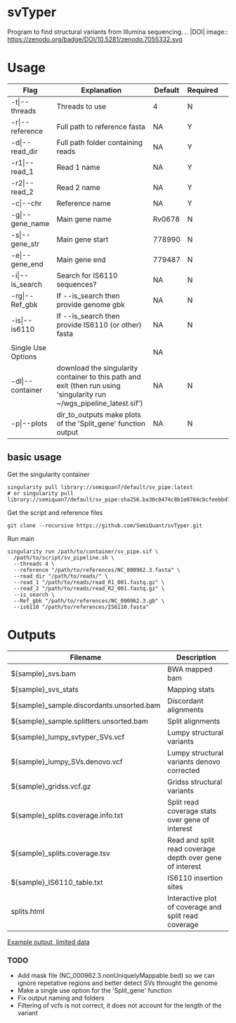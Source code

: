 # svTyper

Program to find structural variants from Illumina sequencing. 
.. |DOI| image:: https://zenodo.org/badge/DOI/10.5281/zenodo.7055332.svg

# Usage

|     Flag                  |     Explanation                                                                                                                   |     Default    |     Required    |   |
|---------------------------|-----------------------------------------------------------------------------------------------------------------------------------|----------------|-----------------|---|
|     -t\|--threads         |     Threads to use                                                                                                                |     4          |     N           |   |
|     -r\|--reference       |     Full path to reference fasta                                                                                                  |     NA         |     Y           |   |
|     -d\|--read_dir        |     Full path folder containing reads                                                                                             |     NA         |     Y           |   |
|     -r1\|--read_1         |     Read 1 name                                                                                                                   |     NA         |     Y           |   |
|     -r2\|--read_2         |     Read 2 name                                                                                                                   |     NA         |     Y           |   |
|     -c\|--chr             |     Reference name                                                                                                                |     NA         |     Y           |   |
| -g\|--gene_name     | Main gene name                                                                                                            | Rv0678  | N        |             |            |
|     -s\|--gene_str        |     Main gene start                                                                                                               |     778990     |     N           |   |
|     -e\|--gene_end       |     Main gene end                                                                                                                 |     779487     |     N           |   |
|     -i\|--is_search       |     Search for IS6110 sequences?                                                                                                  |     NA         |     N           |   |
|     -rg\|--Ref_gbk        |     If --is_search then provide genome gbk                                                                                        |     NA         |     N           |   |
|     -is\|--is6110         |     If --is_search then provide IS6110 (or other) fasta                                                                           |     NA         |     N           |   |
|                           |                                                                                                                                   |                |                 |   |
|     Single Use Options    |                                                                                                                                   |     NA         |                 |   |
|     -dl\|--container      |      download the   singularity container to this path and exit (then run using 'singularity run   ~/wgs_pipeline_latest.sif')    |     NA         |     N           |   |
|     -p\|--plots           |      dir_to_outputs make   plots of the 'Split_gene' function output                                                              |     NA         |     N           |   |

## basic usage

Get the singularity container
```
singularity pull library://semiquan7/default/sv_pipe:latest
# or singularity pull library://semiquan7/default/sv_pipe:sha256.ba30c0474c8b1e0784cbcfeebbd7f299e729cfcf1e9d9c76aac405a6af0c0047
```

Get the script and reference files
```
git clone --recursive https://github.com/SemiQuant/svTyper.git
```

Run main
```
singularity run /path/to/container/sv_pipe.sif \
  /path/to/script/sv_pipeline.sh \
  --threads 4 \
  --reference "/path/to/references/NC_000962.3.fasta" \
  --read_dir "/path/to/reads/" \
  --read_1 "/path/to/reads/read_R1_001.fastq.gz" \
  --read_2 "/path/to/reads/read_R2_001.fastq.gz" \
  --is_search \
  --Ref_gbk "/path/to/references/NC_000962.3.gb" \
  --is6110 "/path/to/references/IS6110.fasta"
```

# Outputs

|     Filename                                     |     Description                                                 |
|--------------------------------------------------|-----------------------------------------------------------------|
|     ${sample}_svs.bam                            |     BWA mapped bam                                              |
|     ${sample}_svs_stats                          |     Mapping stats                                               |
|     ${sample}_sample.discordants.unsorted.bam    |     Discordant alignments                                       |
|     ${sample}_sample.splitters.unsorted.bam      |     Split alignments                                            |
|     ${sample}_lumpy_svtyper_SVs.vcf              |     Lumpy structural variants                                   |
|     ${sample}_lumpy_SVs.denovo.vcf               |     Lumpy structural variants denovo corrected                  |
|     ${sample}_gridss.vcf.gz                      |     Gridss structural variants                                  |
|     ${sample}_splits.coverage.info.txt           |     Split read coverage stats over gene of interest             |
|     ${sample}_splits.coverage.tsv                |     Read and split read coverage depth over gene of interest    |
|     ${sample}_IS6110_table.txt                   |     IS6110 insertion sites                                      |
|     splits.html                                  |     Interactive plot of coverage and split read coverage        |



[Example output, limited data](https://svtype.netlify.app/)


### TODO

* Add mask file (NC_000962.3.nonUniquelyMappable.bed) so we can ignore repetative regions and better detect SVs throught the genome
* Make a single use option for the 'Split_gene' function
* Fix output naming and folders
* Filtering of vcfs is not correct, it does not account for the length of the variant